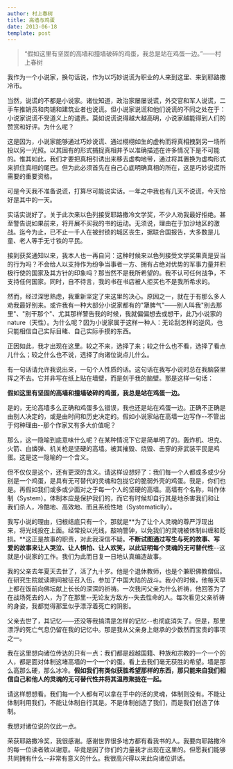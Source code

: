 ```yaml
---
author: 村上春树
title: 高墙与鸡蛋
date: 2013-06-18
template: post
---
```


> “假如这里有坚固的高墙和撞墙破碎的鸡蛋，我总是站在鸡蛋一边。”——村上春树

我作为一个小说家，换句话说，作为以巧妙说谎为职业的人来到这里、来到耶路撒冷市。

当然，说谎的不都是小说家。诸位知道，政治家屡屡说谎，外交官和军人说谎，二手车推销员和肉铺和建筑业者也说谎。但小说家说谎和他们说谎的不同之处在于：小说家说谎不受道义上的谴责。莫如说谎说得越大越高明，小说家越能得到人们的赞赏和好评。为什么呢？

这是因为，小说家能够通过巧妙说谎、通过栩栩如生的虚构而将真相拽到另一场所投以另一光照。以其固有的形式捕捉真相并予以准确描述在许多情况下是不可能的。惟其如此，我们才要把真相引诱出来移去虚构地带，通过将其置换为虚构形式来抓住真相的尾巴。但为此必须首先在自己心底明确真相的所在，这是巧妙说谎所需要的重要资格。

可是今天我不准备说谎，打算尽可能说实话。一年之中我也有几天不说谎，今天恰好是其中的一天。

实话实说好了。关于此次来以色列接受耶路撒冷文学奖，不少人劝我最好拒绝。甚至警告说如果前来，将开展不买我的书的运动。无须说，理由在于加沙地区的激战。迄今为止，已不止一千人在被封锁的城区丧生，据联合国报告，大多数是儿童、老人等手无寸铁的平民。

接到获奖通知以来，我本人也一再自问：这种时候来以色列接受文学奖果真是妥当的行为吗？不会给人以支持作为纷争当事者一方、拥有占绝对优势的军事力量并积极行使的国家及其方针的印象吗？那当然不是我所希望的。我不认可任何战争，不支持任何国家。同时，自不待言，我的书在书店被人拒买也不是我所希求的。

然而，经过深思熟虑，我重新坚定了来这里的决心。原因之一，就在于有那么多人劝我最好别来。或许我有一种大部分小说家都有的"犟脾气"——别人叫我"别去那里"、"别干那个"、尤其那样警告我的时候，我就偏偏想去或想干，此乃小说家的nature（天性）。为什么呢？因为小说家属于这样一种人：无论刮怎样的逆风，也只能相信自己实际目睹、自己实际手摸的东西。

正因如此，我才出现在这里。较之不来，选择了来；较之什么也不看，选择了看点儿什么；较之什么也不说，选择了向诸位说点儿什么。

有一句话请允许我说出来，一句个人性质的话。这句话在我写小说时总在我脑袋里挥之不去。它并非写在纸上贴在墙壁，而是刻于我的脑壁。那是这样一句话：

**假如这里有坚固的高墙和撞墙破碎的鸡蛋，我总是站在鸡蛋一边。**

是的，无论高墙多么正确和鸡蛋多么错误，我也还是站在鸡蛋一边。正确不正确是由别人决定的，或是由时间和历史决定的。假如小说家站在高墙一边写作--不管出于何种理由--那个作家又有多大价值呢？

那么，这一隐喻到底意味什么呢？在某种情况下它是简单明了的。轰炸机、坦克、火箭、白燐弹、机关枪是坚硬的高墙。被其摧毁、烧毁、击穿的非武装平民是鸡蛋。这是这一隐喻的一个含义。

但不仅仅是这个，还有更深的含义。请这样设想好了：我们每一个人都或多或少分别是一个鸡蛋，是具有无可替代的灵魂和包拢它的脆弱外壳的鸡蛋。我是，你们也是。再假如我们或多或少面对之于每一个人的坚硬的高墙。高墙有个名称，叫作体制（System）。体制本应是保护我们的，而它有时候却自行其是地杀害我们和让我们杀人，冷酷地、高效地、而且系统性地（Systematiclly）。

我写小说的理由，归根结底只有一个，那就是**为了让个人灵魂的尊严浮现出来，将光线投在上面。经常投以光线，敲响警钟，以免我们的灵魂被体制纠缠和贬损。**这正是故事的职责，对此我深信不疑。**不断试图通过写生与死的故事、写爱的故事来让人哭泣、让人惧怕、让人欢笑，以此证明每个灵魂的无可替代性**--这就是小说家的工作。我们为此而日复一日地认真编造故事。

我的父亲去年夏天去世了，活了九十岁。他是个退休教师，也是个兼职佛教僧侣。在研究生院就读期间被征召入伍，参加了中国大陆的战斗。我小的时候，他每天早上都在饭前向佛坛献上长长的深深的祈祷。一次我问父亲为什么祈祷，他回答为了在战场死去的人，为了在那里--无论友方敌方--失去性命的人。每次看见父亲祈祷的身姿，我都觉得那里似乎漂浮着死亡的阴影。

父亲去世了，其记忆——还没等我搞清是怎样的记忆--也彻底消失了。但是，那里漂浮的死亡气息仍留在我的记忆中。那是我从父亲身上继承的少数然而宝贵的事项之一。

我在这里想向诸位传达的只有一点：我们都是超越国籍、种族和宗教的一个一个的人，都是面对体制这堵高墙的一个一个的蛋。看上去我们毫无获胜的希望。墙是那么高那么硬，那么冰冷。**假如我们有类似获胜希望那样的东西，那只能来自我们相信自己和他人的灵魂的无可替代性并将其温煦聚拢在一起。**

请这样想想看。我们每一个人都有可以拿在手中的活的灵魂，体制则没有。不能让体制利用我们，不能让体制自行其是。不是体制创造了我们，而是我们创造了体制。

我想对诸位说的仅此一点。

荣获耶路撒冷奖，我很感谢。感谢世界很多地方都有看我书的人。我要向耶路撒冷的每一位读者致以谢意。毕竟是因了你们的力量我才出现在这里的。但愿我们能够共同拥有什么--非常有意义的什么。我很高兴得以来此向诸位讲话。
